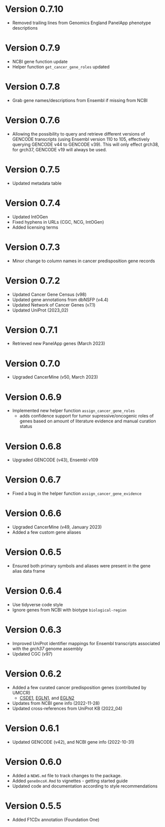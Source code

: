 # Version 0.7.10

* Removed trailing lines from Genomics England PanelApp
phenotype descriptions

# Version 0.7.9

* NCBI gene function update
* Helper function `get_cancer_gene_roles` updated

# Version 0.7.8

* Grab gene names/descriptions from Ensembl if missing from NCBI

# Version 0.7.6

* Allowing the possibility to query and retrieve different versions of GENCODE transcripts (using Ensembl version 110 to 105, effectively querying GENCODE v44 to GENCODE v39). This will only
effect grch38, for grch37, GENCODE v19 will always be used.

# Version 0.7.5

* Updated metadata table

# Version 0.7.4

* Updated IntOGen
* Fixed hyphens in URLs (CGC, NCG, IntOGen)
* Added licensing terms

# Version 0.7.3

* Minor change to column names in cancer predisposition gene records

# Version 0.7.2

* Updated Cancer Gene Census (v98)
* Updated gene annotations from dbNSFP (v4.4)
* Updated Network of Cancer Genes (v7.1)
* Updated UniProt (2023_02)

# Version 0.7.1

* Retrieved new PanelApp genes (March 2023)

# Version 0.7.0

* Upgraded CancerMine (v50, March 2023)

# Version 0.6.9

* Implemented new helper function `assign_cancer_gene_roles`
   - adds confidence support for tumor supressive/oncogenic roles of genes
     based on amount of literature evidence and manual curation status

# Version 0.6.8

* Upgraded GENCODE (v43), Ensembl v109

# Version 0.6.7

* Fixed a bug in the helper function `assign_cancer_gene_evidence`

# Version 0.6.6

* Upgraded CancerMine (v49, January 2023)
* Added a few custom gene aliases

# Version 0.6.5

* Ensured both primary symbols and aliases were present
in the gene alias data frame

# Version 0.6.4

* Use tidyverse code style
* Ignore genes from NCBI with biotype `biological-region`

# Version 0.6.3
  
* Improved UniProt identifier mappings for Ensembl transcripts
associated with the _grch37_ genome assembly
* Updated CGC (v97)

# Version 0.6.2

* Added a few curated cancer predisposition genes (contributed by UMCCR)
   * [CSDE1](https://www.ncbi.nlm.nih.gov/gene/7812), 
   [EGLN1](https://www.ncbi.nlm.nih.gov/gene/54583), 
   and [EGLN2](https://www.ncbi.nlm.nih.gov/gene/112398)
* Updates from NCBI gene info (2022-11-28)
* Updated cross-references from UniProt KB (2022_04)

# Version 0.6.1

* Updated GENCODE (v42), and NCBI gene info (2022-10-31)

# Version 0.6.0

* Added a `NEWS.md` file to track changes to the package.
* Added `geneOncoX.Rmd` to vignettes - getting started guide
* Updated code and documentation according to style
recommendations

# Version 0.5.5

* Added F1CDx annotation (Foundation One)

